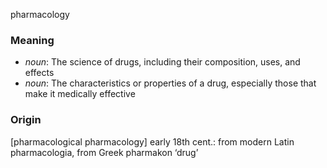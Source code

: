 pharmacology
### Meaning
+ _noun_: The science of drugs, including their composition, uses, and effects
+ _noun_: The characteristics or properties of a drug, especially those that make it medically effective

### Origin

[pharmacological pharmacology] early 18th cent.: from modern Latin pharmacologia, from Greek pharmakon ‘drug’
